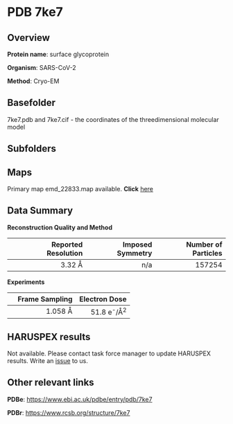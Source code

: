 # PDB 7ke7

## Overview

**Protein name**: surface glycoprotein

**Organism**: SARS-CoV-2

**Method**: Cryo-EM



## Basefolder

7ke7.pdb and 7ke7.cif - the coordinates of the threedimensional molecular model

## Subfolders









## Maps

Primary map emd_22833.map available. **Click** [here](http://ftp.wwpdb.org/pub/emdb/structures/EMD-22833/map/) 

## Data Summary
**Reconstruction Quality and Method**

|   | Reported Resolution | Imposed Symmetry | Number of Particles |
|---|-------------:|----------------:|--------------:|
|   |3.32 Å|n/a|157254|

**Experiments**

|   | Frame Sampling | Electron Dose |
|---|-------------:|----------------:|
|   |1.058 Å|51.8 e<sup>-</sup>/Å<sup>2</sup>|

## HARUSPEX results

Not available. Please contact task force manager to update HARUSPEX results. Write an [issue](https://github.com/thorn-lab/coronavirus_structural_task_force/issues) to us.

## Other relevant links 
**PDBe**:  https://www.ebi.ac.uk/pdbe/entry/pdb/7ke7
 
**PDBr**: https://www.rcsb.org/structure/7ke7 
